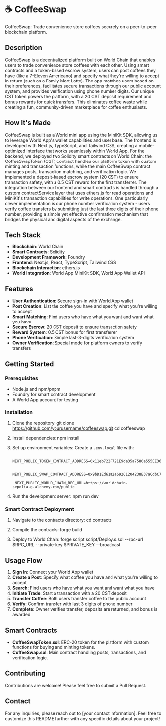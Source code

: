 # ☕ CoffeeSwap

CoffeeSwap: Trade convenience store coffees securely on a peer-to-peer blockchain platform.

## Description

CoffeeSwap is a decentralized platform built on World Chain that enables users to trade convenience store coffees with each other. Using smart contracts and a token-based escrow system, users can post coffees they have (like a 7-Eleven Americano) and specify what they're willing to accept in return (such as a Family Mart Latte). The app matches users based on their preferences, facilitates secure transactions through our public account system, and provides verification using phone number digits. Our unique CST token powers the platform, with a 20 CST deposit requirement and bonus rewards for quick transfers. This eliminates coffee waste while creating a fun, community-driven marketplace for coffee enthusiasts.

## How It's Made

CoffeeSwap is built as a World mini app using the MiniKit SDK, allowing us to leverage World App's wallet capabilities and user base. The frontend is developed with Next.js, TypeScript, and Tailwind CSS, creating a mobile-optimized interface that works seamlessly within World App. For the backend, we deployed two Solidity smart contracts on World Chain: the CoffeeSwapToken (CST) contract handles our platform token with custom minting and transaction functions, while the main CoffeeSwap contract manages posts, transaction matching, and verification logic. We implemented a deposit-based escrow system (20 CST) to ensure transaction safety, with a 0.5 CST reward for the first transferrer. The integration between our frontend and smart contracts is handled through a custom contractService layer that uses ethers.js for read operations and MiniKit's transaction capabilities for write operations. One particularly clever implementation is our phone number verification system - users verify coffee transfers by submitting just the last three digits of their phone number, providing a simple yet effective confirmation mechanism that bridges the physical and digital aspects of the exchange.

## Tech Stack

- **Blockchain**: World Chain
- **Smart Contracts**: Solidity
- **Development Framework**: Foundry
- **Frontend**: Next.js, React, TypeScript, Tailwind CSS
- **Blockchain Interaction**: ethers.js
- **World Integration**: World App MiniKit SDK, World App Wallet API

## Features

- **User Authentication**: Secure sign-in with World App wallet
- **Post Creation**: List the coffee you have and specify what you're willing to accept
- **Smart Matching**: Find users who have what you want and want what you have
- **Secure Escrow**: 20 CST deposit to ensure transaction safety
- **Reward System**: 0.5 CST bonus for first transferrer
- **Phone Verification**: Simple last-3-digits verification system
- **Owner Verification**: Special mode for platform owners to verify transfers

## Getting Started

### Prerequisites

- Node.js and npm/pnpm
- Foundry for smart contract development
- A World App account for testing

### Installation

1. Clone the repository:
git clone https://github.com/yourusername/coffeeswap.git
cd coffeeswap

2. Install dependencies:
npm install

3. Set up environment variables:
Create a `.env.local` file with:

        NEXT_PUBLIC_TOKEN_CONTRACT_ADDRESS=0x11eb722F721E9da35a7580a555EE36F9271777C5

        NEXT_PUBLIC_SWAP_CONTRACT_ADDRESS=0x9bD1Ed61B2a692C1204238B37aCdbC70625068a4

        NEXT_PUBLIC_WORLD_CHAIN_RPC_URL=https://worldchain-sepolia.g.alchemy.com/public

4. Run the development server:
npm run dev

### Smart Contract Deployment

1. Navigate to the contracts directory:
cd contracts

2. Compile the contracts:
forge build

3. Deploy to World Chain:
forge script script/Deploy.s.sol --rpc-url $RPC_URL --private-key $PRIVATE_KEY --broadcast

## Usage Flow

1. **Sign In**: Connect your World App wallet
2. **Create a Post**: Specify what coffee you have and what you're willing to accept
3. **Search**: Find users who have what you want and want what you have
4. **Initiate Trade**: Start a transaction with a 20 CST deposit
5. **Transfer Coffee**: Both users transfer coffee to the public account
6. **Verify**: Confirm transfer with last 3 digits of phone number
7. **Complete**: Owner verifies transfer, deposits are returned, and bonus is awarded

## Smart Contracts

- **CoffeeSwapToken.sol**: ERC-20 token for the platform with custom functions for buying and minting tokens.
- **CoffeeSwap.sol**: Main contract handling posts, transactions, and verification logic.

## Contributing

Contributions are welcome! Please feel free to submit a Pull Request.

## Contact

For any inquiries, please reach out to [your contact information].
Feel free to customize this README further with any specific details about your project!